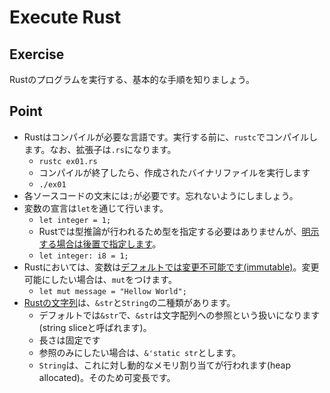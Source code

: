 # Execute Rust

## Exercise

Rustのプログラムを実行する、基本的な手順を知りましょう。

## Point

* Rustはコンパイルが必要な言語です。実行する前に、`rustc`でコンパイルします。なお、拡張子は`.rs`になります。
  * `rustc ex01.rs`
  * コンパイルが終了したら、作成されたバイナリファイルを実行します
  * `./ex01`
* 各ソースコードの文末には`;`が必要です。忘れないようにしましょう。
* 変数の宣言は`let`を通じて行います。
  * `let integer = 1;`
  * Rustでは型推論が行われるため型を指定する必要はありませんが、[明示する場合は後置で指定します](https://rustbyexample.com/primitives.html)。
  * `let integer: i8 = 1;`
* Rustにおいては、変数は[デフォルトでは変更不可能です(immutable)](https://rustbyexample.com/variable_bindings/mut.html)。変更可能にしたい場合は、`mut`をつけます。
  * `let mut message = "Hellow World";`
* [Rustの文字列](https://rustbyexample.com/std/str.html)は、`&str`と`String`の二種類があります。
  * デフォルトでは`&str`で、`&str`は文字配列への参照という扱いになります(string sliceと呼ばれます)。
  * 長さは固定です
  * 参照のみにしたい場合は、`&'static str`とします。
  * `String`は、これに対し動的なメモリ割り当てが行われます(heap allocated)。そのため可変長です。
